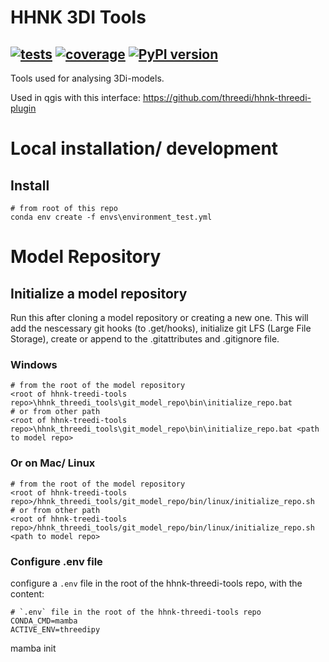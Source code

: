 # HHNK 3DI Tools

[![tests](https://github.com/threedi/hhnk-threedi-tools/actions/workflows/tests-conda.yml/badge.svg)](https://github.com/threedi/hhnk-threedi-tools/actions/workflows/tests-conda.yml)
[![coverage](https://img.shields.io/codecov/c/github/threedi/hhnk-threedi-tools)](https://codecov.io/github/threedi/hhnk-threedi-tools)
[![PyPI version](https://badge.fury.io/py/hhnk-threedi-tools.svg)](https://badge.fury.io/py/hhnk-threedi-tools)
---

Tools used for analysing 3Di-models.

Used in qgis with this interface:
https://github.com/threedi/hhnk-threedi-plugin

# Local installation/ development

## Install

```shell
# from root of this repo
conda env create -f envs\environment_test.yml
```

# Model Repository

## Initialize a model repository

Run this after cloning a model repository or creating a new one. This will add the nescessary git hooks (to .get/hooks),
initialize git LFS (Large File Storage), create or append to the .gitattributes and .gitignore file.

### Windows

```shell
# from the root of the model repository
<root of hhnk-treedi-tools repo>\hhnk_threedi_tools\git_model_repo\bin\initialize_repo.bat
# or from other path
<root of hhnk-treedi-tools repo>\hhnk_threedi_tools\git_model_repo\bin\initialize_repo.bat <path to model repo>
``` 

### Or on Mac/ Linux

```shell
# from the root of the model repository
<root of hhnk-treedi-tools repo>/hhnk_threedi_tools/git_model_repo/bin/linux/initialize_repo.sh
# or from other path
<root of hhnk-treedi-tools repo>/hhnk_threedi_tools/git_model_repo/bin/linux/initialize_repo.sh <path to model repo>
```

### Configure .env file

configure a `.env` file in the root of the hhnk-threedi-tools repo, with the content:

```
# `.env` file in the root of the hhnk-threedi-tools repo
CONDA_CMD=mamba
ACTIVE_ENV=threedipy
```

mamba init